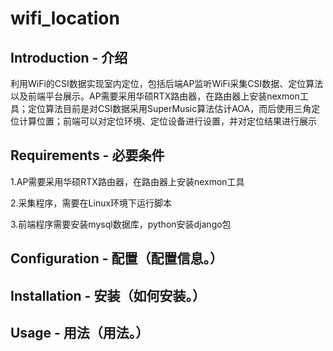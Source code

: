 # wifi_location

## Introduction - 介绍

利用WiFi的CSI数据实现室内定位，包括后端AP监听WiFi采集CSI数据、定位算法以及前端平台展示。AP需要采用华硕RTX路由器，在路由器上安装nexmon工具；定位算法目前是对CSI数据采用SuperMusic算法估计AOA，而后使用三角定位计算位置；前端可以对定位环境、定位设备进行设置，并对定位结果进行展示

## Requirements - 必要条件
<p>1.AP需要采用华硕RTX路由器，在路由器上安装nexmon工具</p>
<p>2.采集程序，需要在Linux环境下运行脚本</p>
<p>3.前端程序需要安装mysql数据库，python安装django包</p>


## Configuration - 配置（配置信息。）

## Installation - 安装（如何安装。）

## Usage - 用法（用法。）



